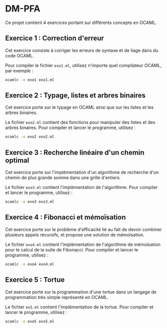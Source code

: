 # DM-PFA
Ce projet contient 4 exercices portant sur différents concepts en OCAML.

## Exercice 1 : Correction d'erreur
Cet exercice consiste à corriger les erreurs de syntaxe et de liage dans du code OCAML.

Pour compiler le fichier `exo1.ml`, utilisez n'importe quel compilateur OCAML, par exemple :
```bash
ocamlc -o exo1 exo1.ml
```
## Exercice 2 : Typage, listes et arbres binaires
Cet exercice porte sur le typage en OCAML ainsi que sur les listes et les arbres binaires.

Le fichier `exo2.ml` contient des fonctions pour manipuler des listes et des arbres binaires. Pour compiler et lancer le programme, utilisez :
```bash
ocamlc -o exo2 exo2.ml
```

## Exercice 3 : Recherche linéaire d'un chemin optimal
Cet exercice porte sur l'implémentation d'un algorithme de recherche d'un chemin de plus grande somme dans une grille d'entiers.

Le fichier `exo3.ml` contient l'implémentation de l'algorithme. Pour compiler et lancer le programme, utilisez :
```bash
ocamlc -o exo3 exo3.ml
```

## Exercice 4 : Fibonacci et mémoïsation
Cet exercice porte sur le problème d'efficacité lié au fait de devoir combiner plusieurs appels récursifs, et propose une solution de mémoïsation.

Le fichier `exo4.ml` contient l'implémentation de l'algorithme de mémoïsation pour le calcul de la suite de Fibonacci. Pour compiler et lancer le programme, utilisez :
```bash
ocamlc -o exo4 exo4.ml
```

## Exercice 5 : Tortue
Cet exercice porte sur la programmation d'une tortue dans un langage de programmation très simple représenté en OCAML.

Le fichier `ex5.ml` contient l'implémentation de la tortue. Pour compiler et lancer le programme, utilisez :
```bash
ocamlc -o exo5 exo5.ml
```
